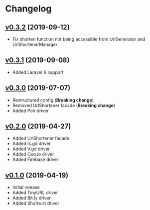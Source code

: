 # Changelog

## [v0.3.2](https://github.com/LaraCrafts/laravel-url-shortener/releases/tag/v0.3.2) (2019-09-12)
- Fix shorten function not being accessible from UrlGenerator and UrlShortenerManager

## [v0.3.1](https://github.com/LaraCrafts/laravel-url-shortener/releases/tag/v0.3.1) (2019-09-08)
- Added Laravel 6 support

## [v0.3.0](https://github.com/LaraCrafts/laravel-url-shortener/releases/tag/v0.3.0) (2019-07-07)
- Restructured config (**Breaking change**)
- Removed UrlShortener facade (**Breaking change**)
- Added Polr driver

## [v0.2.0](https://github.com/LaraCrafts/laravel-url-shortener/releases/tag/v0.2.0) (2019-04-27)
- Added UrlShortener facade
- Added Is.gd driver
- Added V.gd driver
- Added Ouo.io driver
- Added Firebase driver

## [v0.1.0](https://github.com/LaraCrafts/laravel-url-shortener/releases/tag/v0.1.0) (2019-04-19)
- Initial release
- Added TinyURL driver
- Added Bit.ly driver
- Added Shorte.st driver
